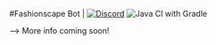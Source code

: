 #Fashionscape Bot | 
[![Discord](https://img.shields.io/discord/340511685024546816?label=Discord)](https://discord.gg/Tfvxe22)
![Java CI with Gradle](https://github.com/Salmonllama/Fashionscape-Bot/workflows/Java%20CI%20with%20Gradle/badge.svg)

--> More info coming soon!
